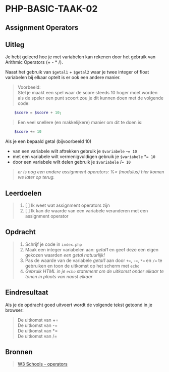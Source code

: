 # PHP-BASIC-TAAK-02
## Assignment Operators
## Uitleg
Je hebt geleerd hoe je met variabelen kan rekenen door het gebruik van Arithmic Operators (+ - * /).

Naast het gebruik van `$getal1` + `$getal2` waar je twee integer of float variabelen bij elkaar optelt is er ook een andere manier.

>Voorbeeld:  
Stel je maakt een spel waar de score steeds 10 hoger moet worden als de speler een punt scoort zou je dit kunnen doen met de volgende code:
```php
    $score = $score + 10;
```
>Een veel snellere (en makkelijkere) manier om dit te doen is:
```php
    $score += 10
```
>
Als je een bepaald getal (bijvoorbeeld 10) 
* van een variabele wilt aftrekken gebruik je `$variabele` -`= 10`
* met een variabele wilt vermenigvuldigen gebruik je `$variabele` *`= 10`
* door een variabele wilt delen gebruik je `$variabele` /`= 10`

>_er is nog een andere assignment operators: %= (modulus) hier komen we later op terug._

>
## Leerdoelen
>1. [ ] Ik weet wat assignment operators zijn
>2. [ ] Ik kan de waarde van een variabele veranderen met een assignment operator

## Opdracht
>1. Schrijf je code in `index.php`
>2. Maak een integer variabelen aan: _getal1_ en geef deze een eigen gekozen waarden _een getal natuurlijk!_
>3. Pas de waarde van de variabele _getal1_ aan door `+=`, `-=`, `*=` en `/=` te gebruiken en toon de uitkomst op het scherm met `echo`
>4. _Gebruik HTML in je `echo` statement om de uitkomst onder elkaar te tonen in plaats van naast elkaar_

## Eindresultaat
Als je de opdracht goed uitvoert wordt de volgende tekst getoond in je browser: 
>De uitkomst van +=  
>De uitkomst van -=   
>De uitkomst van *=  
>De uitkomst van /=  


## Bronnen
>[W3 Schools - operators](https://www.w3schools.com/php/php_operators.asp)